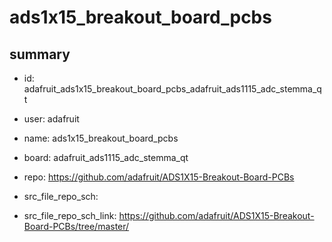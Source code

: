 # ads1x15_breakout_board_pcbs
 
## summary 
* id: adafruit_ads1x15_breakout_board_pcbs_adafruit_ads1115_adc_stemma_qt
* user: adafruit
* name: ads1x15_breakout_board_pcbs
* board: adafruit_ads1115_adc_stemma_qt
* repo: https://github.com/adafruit/ADS1X15-Breakout-Board-PCBs



* src_file_repo_sch: 
* src_file_repo_sch_link: https://github.com/adafruit/ADS1X15-Breakout-Board-PCBs/tree/master/




